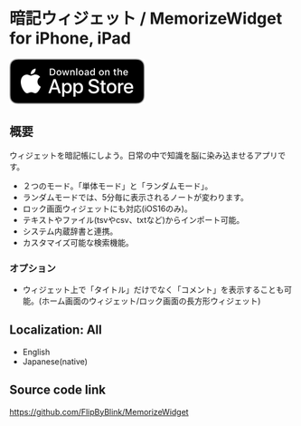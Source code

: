 
# 暗記ウィジェット / MemorizeWidget for iPhone, iPad

[![AppStore link](App_Store_Badge.svg)](https://apps.apple.com/app/id1644276262)

## 概要
ウィジェットを暗記帳にしよう。日常の中で知識を脳に染み込ませるアプリです。
- ２つのモード。「単体モード」と「ランダムモード」。
- ランダムモードでは、5分毎に表示されるノートが変わります。
- ロック画面ウィジェットにも対応(iOS16のみ)。
- テキストやファイル(tsvやcsv、txtなど)からインポート可能。
- システム内蔵辞書と連携。
- カスタマイズ可能な検索機能。

### オプション
- ウィジェット上で「タイトル」だけでなく「コメント」を表示することも可能。(ホーム画面のウィジェット/ロック画面の長方形ウィジェット)

## Localization: All
- English
- Japanese(native)

## Source code link
https://github.com/FlipByBlink/MemorizeWidget
